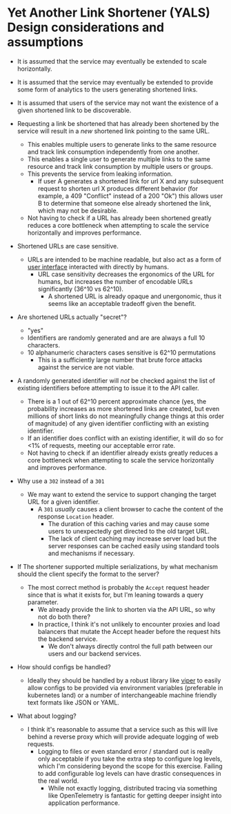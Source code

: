 # Yet Another Link Shortener (YALS) Design considerations and assumptions

* It is assumed that the service may eventually be extended to scale horizontally.
* It is assumed that the service may eventually be extended to provide some form of analytics to the users generating shortened links.
* It is assumed that users of the service may not want the existence of a given shortened link to be discoverable.

* Requesting a link be shortened that has already been shortened by the service will result in a *new* shortened link pointing to the same URL.
  * This enables multiple users to generate links to the same resource and track link consumption independently from one another.
  * This enables a single user to generate multiple links to the same resource and track link consumption by multiple users or groups.
  * This prevents the service from leaking information.
    * If user A generates a shortened link for url X and any subsequent request to shorten url X produces different behavior (for example, a 409 "Conflict" instead of a 200 "Ok") this allows user B to determine that someone else already shortened the link, which may not be desirable.
  * Not having to check if a URL has already been shortened greatly reduces a core bottleneck when attempting to scale the service horizontally and improves performance.

* Shortened URLs are case sensitive.
  * URLs are intended to be machine readable, but also act as a form of [user interface](https://www.w3.org/Provider/Style/URI) interacted with directly by humans.
    * URL case sensitivity decreases the ergonomics of the URL for humans, but increases the number of encodable URLs significantly (36^10 vs 62^10).
      * A shortened URL is already opaque and unergonomic, thus it seems like an acceptable tradeoff given the benefit.

* Are shortened URLs actually "secret"?
  * "yes"
  * Identifiers are randomly generated and are are always a full 10 characters.
  * 10 alphanumeric characters cases sensitive is 62^10 permutations
    * This is a sufficiently large number that brute force attacks against the service are not viable.

* A randomly generated identifier will *not* be checked against the list of existing identifiers before attempting to issue it to the API caller.
  * There is a 1 out of 62^10 percent approximate chance (yes, the probability increases as more shortened links are created, but even millions of short links do not meaningfully change things at this order of magnitude) of any given identifier conflicting with an existing identifier.
  * If an identifier does conflict with an existing identifier, it will do so for <1% of requests, meeting our acceptable error rate.
  * Not having to check if an identifier already exists greatly reduces a core bottleneck when attempting to scale the service horizontally and improves performance.

* Why use a `302` instead of a `301`
  * We may want to extend the service to support changing the target URL for a given identifier.
    * A `301` *usually* causes a client browser to cache the content of the response `Location` header.
      * The duration of this caching varies and may cause some users to unexpectedly get directed to the old target URL.
      * The lack of client caching may increase server load but the server responses can be cached easily using standard tools and mechanisms if necessary.

* If The shortener supported multiple serializations, by what mechanism should the client specify the format to the server?
  * The most correct method is probably the `Accept` request header since that is what it exists for, but I'm leaning towards a query parameter.
    * We already provide the link to shorten via the API URL, so why not do both there?
    * In practice, I think it's not unlikely to encounter proxies and load balancers that mutate the Accept header before the request hits the backend service.
      * We don't always directly control the full path between our users and our backend services.
* How should configs be handled?
  * Ideally they should be handled by a robust library like [viper](https://github.com/spf13/viper) to easily allow configs to be provided via environment variables (preferable in kubernetes land) or a number of interchangeable machine friendly text formats like JSON or YAML.
* What about logging?
  * I think it's reasonable to assume that a service such as this will live behind a reverse proxy which will provide adequate logging of web requests.
    * Logging to files or even standard error / standard out is really only acceptable if you take the extra step to configure log levels, which I'm considering beyond the scope for this exercise. Failing to add configurable log levels can have drastic consequences in the real world.
      * While not exactly logging, distributed tracing via something like OpenTelemetry is fantastic for getting deeper insight into application performance.
  